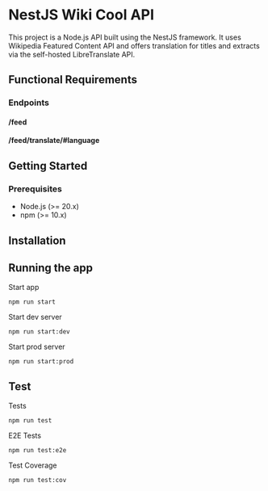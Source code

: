 

# NestJS Wiki Cool API

This project is a Node.js API built using the NestJS framework. It uses Wikipedia Featured Content API and offers translation for titles and extracts via the self-hosted LibreTranslate API.

## Functional Requirements

### Endpoints

#### /feed


#### /feed/translate/#language


## Getting Started

### Prerequisites

- Node.js (>= 20.x)
- npm (>= 10.x)

## Installation

## Running the app

Start app
```
npm run start
```

Start dev server
```
npm run start:dev
```

Start prod server
```
npm run start:prod
```

## Test

Tests
```
npm run test
```

E2E Tests
```
npm run test:e2e
```

Test Coverage
```
npm run test:cov
```

